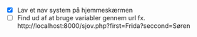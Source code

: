- [x] Lav et nav system på hjemmeskærmen
- [ ] Find ud af at bruge variabler gennem url fx. http://localhost:8000/sjov.php?first=Frida?seccond=Søren
